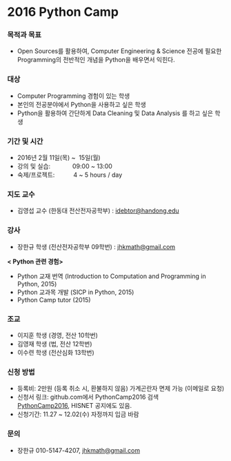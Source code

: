 # 2016 Python Camp

### 목적과 목표
- Open Sources를 활용하여, Computer Engineering & Science 전공에 필요한 Programming의 전반적인 개념을 Python을 배우면서 익힌다.

### 대상

- Computer Programming 경험이 있는 학생
- 본인의 전공분야에서 Python을 사용하고 싶은 학생
- Python을 활용하여 간단하게 Data Cleaning 및 Data Analysis 를 하고 싶은 학생

### 기간 및 시간

- 2016년 2월 11일(목) ~  15일(월)
- 강의 및 실습:             09:00 ~ 13:00
- 숙제/프로젝트:           4 ~ 5 hours / day

### 지도 교수
- 김영섭 교수 (한동대 전산전자공학부) : idebtor@handong.edu

### 강사

- 장한규 학생 (전산전자공학부 09학번) : jhkmath@gmail.com

__< Python 관련 경험>__

- Python 교재 번역 (Introduction to Computation and Programming in Python, 2015)
- Python 교과목 개발 (SICP in Python, 2015)
- Python Camp tutor (2015)

### 조교
- 이지훈 학생 (경영, 전산 10학번)
- 김영재 학생 (법, 전산 12학번)
- 이수련 학생 (전산심화 13학번)

### 신청 방법

- 등록비: 2만원 (등록 취소 시, 환불하지 않음) 가계곤란자 면제 가능 (이메일로 요청)
- 신청서 링크: github.com에서 PythonCamp2016 검색<br>
   [PythonCamp2016](http://me2.do/FtVLXq2K), HISNET 공지에도 있음.
- 신청기간: 11.27 ~ 12.02(수) 자정까지 입금 바람

### 문의

- 장한규 010-5147-4207, jhkmath@gmail.com
